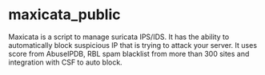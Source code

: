 # maxicata_public
Maxicata is a script to manage suricata IPS/IDS. It has the ability to automatically block suspicious IP that is trying to attack your server. It uses score from AbuseIPDB, RBL spam blacklist from more than 300 sites and integration with CSF to auto block.

